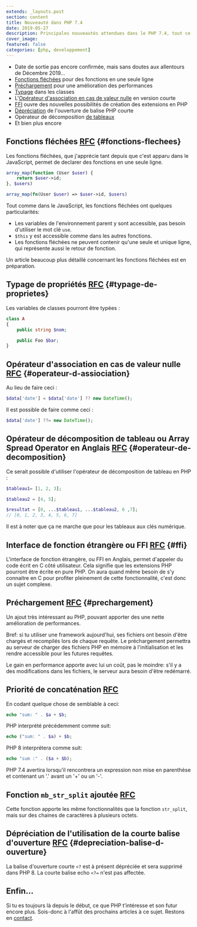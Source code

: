 ```yaml
---
extends: _layouts.post
section: content
title: Nouveauté dans PHP 7.4
date: 2019-05-27
description: Principales nouveautés attendues dans le PHP 7.4, tout ce qu'il y a à savoir à ce sujet, sinon presque.
cover_image:
featured: false
categories: [php, developpement]
---
```


-   Date de sortie pas encore confirmée, mais sans doutes aux allentours de Décembre 2019...
-   [Fonctions fléchées](#fonctions-flechees) pour des fonctions en une seule ligne
-   [Préchargement](#prechargement) pour une amélioration des performances
-   [Typage](#typage-de-proprietes) dans les classes
-   L'[Opérateur d'association en cas de valeur nulle](#operateur-d-assiociation) en version courte
-   [FFI](#ffi)  ouvre des nouvelles possibilités de création des extensions en PHP
-   [Dépréciation](#depreciation-balise-d-ouverture) de l'ouverture de balise PHP courte
-  Opérateur de décomposition [de tableaux](#operateur-de-decomposition)
-   Et bien plus encore


## Fonctions fléchées [RFC](https://wiki.php.net/rfc/arrow_functions_v2) {#fonctions-flechees}

Les fonctions fléchées, que j'apprécie tant depuis que c'est apparu dans le JavaScript, permet de declarer des fonctions en une seule ligne.

```php
array_map(function (User $user) {
    return $user->id;
}, $users)
```

```php
array_map(fn(User $user) => $user->id, $users)
```

Tout comme dans le JavaScript, les fonctions fléchées ont quelques particularités:

-  Les variables de l'environnement parent y sont accessible, pas besoin d'utiliser le mot clé `use`.
-  `$this`  y est accessible comme dans les autres fonctions.
-  Les fonctions fléchées ne peuvent contenir qu'une seule et unique ligne, qui représente aussi le retour de fonction.

Un article beaucoup plus détaillé concernant les fonctions fléchées est en préparation.

## Typage de propriétés [RFC](https://wiki.php.net/rfc/typed_properties_v2) {#typage-de-proprietes}

Les variables de classes pourront être typées :

```php
class A
{
    public string $nom;

    public Foo $bar;
}
```

## Opérateur d'association en cas de valeur nulle [RFC](https://wiki.php.net/rfc/null_coalesce_equal_operator) {#operateur-d-assiociation}

Au lieu de faire ceci :

```php
$data['date'] = $data['date'] ?? new DateTime();
```

Il est possible de faire comme ceci :

```php
$data['date'] ??= new DateTime();
```

## Opérateur de décomposition de tableau ou Array Spread Operator en Anglais [RFC](https://wiki.php.net/rfc/spread_operator_for_array) {#operateur-de-decomposition}

Ce serait possible d'utiliser l'opérateur de décomposition de tableau en PHP :

```php
$tableau1= [1, 2, 3];

$tableau2 = [4, 5];

$resultat = [0, ...$tableau1, ...$tableau2, 6 ,7];
// [0, 1, 2, 3, 4, 5, 6, 7]
```

Il est à noter que ça ne marche que pour les tableaux aux clés numérique.

## Interface de fonction étrangère ou FFI [RFC](https://wiki.php.net/rfc/ffi) {#ffi}

L'interface de fonction étrangère, ou FFI en Anglais, permet d'appeler du code écrit en C côté utilisateur. Cela signifie que les extensions PHP pourront être écrite en pure PHP. On aura quand même besoin de s'y connaitre en C pour profiter pleinement de cette fonctionnalité, c'est donc un sujet complexe.

## Préchargement [RFC](https://wiki.php.net/rfc/preload) {#prechargement}

Un ajout très intéressant au PHP, pouvant apporter des une nette amélioration de performances.

Bref: si tu utiliser une framework aujourd'hui, ses fichiers ont besoin d'être chargés et recompilés lors de chaque requête. Le préchargement permettra au serveur de charger des fichiers PHP en mémoire à l'initialisation et les rendre accessible pour les futures requêtes.

Le gain en performance apporte avec lui un coût, pas le moindre: s'il y a des modifications dans les fichiers, le serveur aura besoin d'être redémarré.

## Priorité de concaténation [RFC](https://wiki.php.net/rfc/concatenation_precedence)

En codant quelque chose de semblable à ceci:

```php
echo "sum: " . $a + $b;
```

PHP interprété précédemment comme suit:

```php
echo ("sum: " . $a) + $b;
```

PHP 8 interprétera comme suit:

```php
echo "sum :" . ($a + $b);
```

PHP 7.4 avertira lorsqu'il rencontrera un expression non mise en parenthèse et contenant un '.' avant un '+' ou un '-'.

## Fonction `mb_str_split` ajoutée [RFC](https://wiki.php.net/rfc/mb_str_split)

Cette fonction apporte les même fonctionnalités que la fonction  `str_split`, mais sur des chaines de caractères à plusieurs octets.

## Dépréciation de l'utilisation de la courte balise d'ouverture [RFC](https://wiki.php.net/rfc/deprecate_php_short_tags) {#depreciation-balise-d-ouverture}

La balise d'ouverture courte  `<?`  est à présent dépréciée et sera supprimé dans PHP 8. La courte balise echo  `<?=`  n'est pas affectée.


## Enfin…

Si tu es toujours là depuis le début, ce que PHP t’intéresse et son futur encore plus.
Sois-donc à l'affût des prochains articles à ce sujet. Restons en [contact](/contact/).
